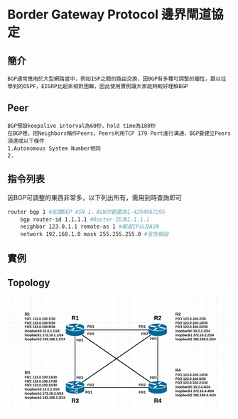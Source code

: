 # Border Gateway Protocol 邊界閘道協定 #

## 簡介 ##

    BGP通常應用於大型網路當中，例如ISP之間的路由交換，因BGP有多種可調整的屬性，跟以往學到的OSPF，EIGRP比起來相對困難，因此使用實例讓大家能夠較好理解BGP

## Peer ##

    BGP預設keepalive interval為60秒，hold time為180秒
    在BGP裡，把Neighbors稱作Peers，Peers利用TCP 179 Port進行溝通，BGP要建立Peers須達成以下條件
    1.Autonomous System Number相同
    2.

## 指令列表 ##

因BGP可調整的東西非常多，以下列出所有，需用到時查詢即可

```bash
router bgp 1 #配置BGP ASN 1，ASN的範圍為1-4294967295
    bgp router-id 1.1.1.1 #Router-ID為1.1.1.1
    neighbor 123.0.1.1 remote-as 1 #鄰居IP以及ASN
    network 192.168.1.0 mask 255.255.255.0 #宣告網段
```

## 實例 ##

## Topology ##

![](Topology1.png)
